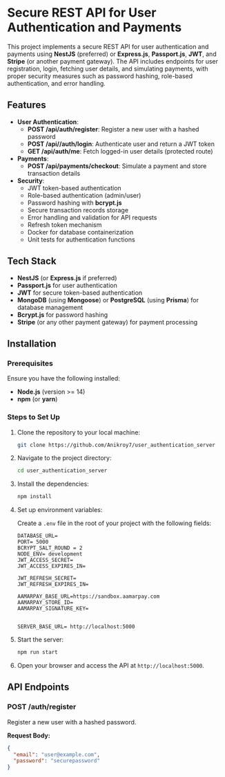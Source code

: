 # Secure REST API for User Authentication and Payments

This project implements a secure REST API for user authentication and payments using **NestJS** (preferred) or **Express.js**, **Passport.js**, **JWT**, and **Stripe** (or another payment gateway). The API includes endpoints for user registration, login, fetching user details, and simulating payments, with proper security measures such as password hashing, role-based authentication, and error handling.

## Features

- **User Authentication**:
  - **POST /api/auth/register**: Register a new user with a hashed password
  - **POST /api//auth/login**: Authenticate user and return a JWT token
  - **GET /api/auth/me**: Fetch logged-in user details (protected route)
- **Payments**:
  - **POST /api/payments/checkout**: Simulate a payment and store transaction details
- **Security**:
  - JWT token-based authentication
  - Role-based authentication (admin/user)
  - Password hashing with **bcrypt.js**
  - Secure transaction records storage
  - Error handling and validation for API requests
  - Refresh token mechanism
  - Docker for database containerization
  - Unit tests for authentication functions

## Tech Stack

- **NestJS** (or **Express.js** if preferred)
- **Passport.js** for user authentication
- **JWT** for secure token-based authentication
- **MongoDB** (using **Mongoose**) or **PostgreSQL** (using **Prisma**) for database management
- **Bcrypt.js** for password hashing
- **Stripe** (or any other payment gateway) for payment processing

## Installation

### Prerequisites

Ensure you have the following installed:

- **Node.js** (version >= 14)
- **npm** (or **yarn**)

### Steps to Set Up

1. Clone the repository to your local machine:

    ```bash
    git clone https://github.com/Anikroy7/user_authentication_server
    ```

2. Navigate to the project directory:

    ```bash
    cd user_authentication_server
    ```

3. Install the dependencies:

    ```bash
    npm install
    ```


4. Set up environment variables:

    Create a `.env` file in the root of your project with the following fields:

    ```
    DATABASE_URL=
    PORT= 5000
    BCRYPT_SALT_ROUND = 2
    NODE_ENV= development
    JWT_ACCESS_SECRET= 
    JWT_ACCESS_EXPIRES_IN= 

    JWT_REFRESH_SECRET= 
    JWT_REFRESH_EXPIRES_IN=

    AAMARPAY_BASE_URL=https://sandbox.aamarpay.com
    AAMARPAY_STORE_ID=
    AAMARPAY_SIGNATURE_KEY=


    SERVER_BASE_URL= http://localhost:5000
    ```



5. Start the server:

    ```bash
    npm run start
    ```


6. Open your browser and access the API at `http://localhost:5000`.

## API Endpoints

### **POST /auth/register**

Register a new user with a hashed password.

**Request Body:**

```json
{
  "email": "user@example.com",
  "password": "securepassword"
}
